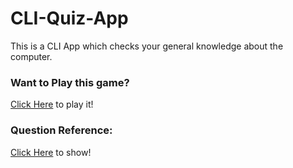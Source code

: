 # CLI-Quiz-App

This is a CLI App which checks your general knowledge about the computer.

<h3>Want to Play this game?</h3>
<a href="https://replit.com/@PURVIPATEL4/CLIGAME#index.js">Click Here</a> to play it!

<h3>Question Reference:</h3>
<a href="https://www.proprofs.com/quiz-school/story.php?title=introduction-to-computers-quiz">Click Here</a> to show!

